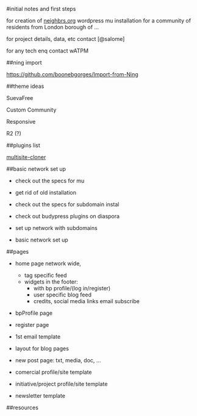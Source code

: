 #initial notes and first steps

for creation of [neighbrs.org](http://neighbrs.org/)  wordpress mu installation for a community of residents from London borough of … 

for project details, data, etc contact [@salome]

for any tech enq contact wATPM

##ning import

https://github.com/boonebgorges/Import-from-Ning

##theme ideas

SuevaFree

Custom Community

Responsive

R2 (?)

##plugins list

[multisite-cloner](https://wordpress.org/plugins/multisite-cloner/)



##basic network set up

- check out the specs for mu

- get rid of old installation 

- check out the specs for subdomain instal

- check out budypress plugins on diaspora

- set up network with subdomains

- basic network set up

##pages

- home page network wide, 
  - tag specific feed
  - widgets in the footer: 
    - with bp profile/(log in/register)
    - user specific blog feed 
    - credits, social media links email subscribe

- bpProfile page

- register page

- 1st email template

- layout for blog pages

- new post page: txt, media, doc, …

- comercial profile/site template

- initiative/project profile/site template

- newsletter template

##resources



